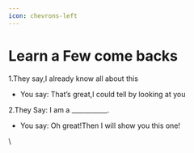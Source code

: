 ```yaml
---
icon: chevrons-left
---
```


# Learn a Few come backs

1.They say,I already know all about this

* You say: That’s great,I could tell by looking at you

2.They Say: I am a \_\_\_\_\_\_\_\_\_\_\_.

* You say: Oh great!Then I will show you this one!

\
